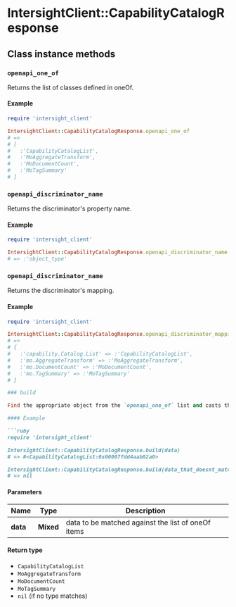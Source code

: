 # IntersightClient::CapabilityCatalogResponse

## Class instance methods

### `openapi_one_of`

Returns the list of classes defined in oneOf.

#### Example

```ruby
require 'intersight_client'

IntersightClient::CapabilityCatalogResponse.openapi_one_of
# =>
# [
#   :'CapabilityCatalogList',
#   :'MoAggregateTransform',
#   :'MoDocumentCount',
#   :'MoTagSummary'
# ]
```

### `openapi_discriminator_name`

Returns the discriminator's property name.

#### Example

```ruby
require 'intersight_client'

IntersightClient::CapabilityCatalogResponse.openapi_discriminator_name
# => :'object_type'
```

### `openapi_discriminator_name`

Returns the discriminator's mapping.

#### Example

```ruby
require 'intersight_client'

IntersightClient::CapabilityCatalogResponse.openapi_discriminator_mapping
# =>
# {
#   :'capability.Catalog.List' => :'CapabilityCatalogList',
#   :'mo.AggregateTransform' => :'MoAggregateTransform',
#   :'mo.DocumentCount' => :'MoDocumentCount',
#   :'mo.TagSummary' => :'MoTagSummary'
# }

### build

Find the appropriate object from the `openapi_one_of` list and casts the data into it.

#### Example

```ruby
require 'intersight_client'

IntersightClient::CapabilityCatalogResponse.build(data)
# => #<CapabilityCatalogList:0x00007fdd4aab02a0>

IntersightClient::CapabilityCatalogResponse.build(data_that_doesnt_match)
# => nil
```

#### Parameters

| Name | Type | Description |
| ---- | ---- | ----------- |
| **data** | **Mixed** | data to be matched against the list of oneOf items |

#### Return type

- `CapabilityCatalogList`
- `MoAggregateTransform`
- `MoDocumentCount`
- `MoTagSummary`
- `nil` (if no type matches)

